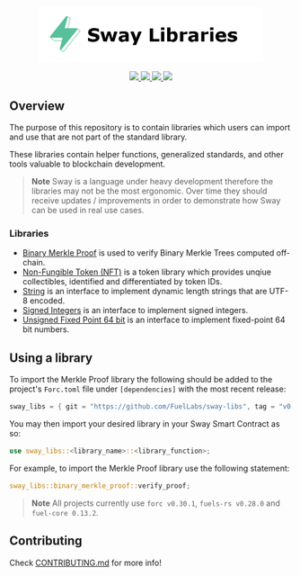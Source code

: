 <p align="center">
    <picture>
        <source media="(prefers-color-scheme: dark)" srcset=".docs/sway_libraries_white.png">
        <img alt="SwayApps logo" width="400px" src=".docs/sway_libraries_black.png">
    </picture>
</p>

<p align="center">
    <a href="https://github.com/FuelLabs/sway-libs/actions/workflows/ci.yml" alt="CI">
        <img src="https://github.com/FuelLabs/sway-libs/actions/workflows/ci.yml/badge.svg" />
    </a>
    <a href="https://crates.io/crates/forc/0.30.1" alt="forc">
        <img src="https://img.shields.io/badge/forc-v0.30.1-orange" />
    </a>
    <a href="./LICENSE" alt="forc">
        <img src="https://img.shields.io/github/license/FuelLabs/sway-libs" />
    </a>
    <a href="https://discord.gg/xfpK4Pe">
        <img src="https://img.shields.io/discord/732892373507375164?color=6A7EC2&logo=discord&logoColor=ffffff&labelColor=6A7EC2&label=Discord" />
    </a>
</p>

## Overview

The purpose of this repository is to contain libraries which users can import and use that are not part of the standard library. 

These libraries contain helper functions, generalized standards, and other tools valuable to blockchain development.

> **Note**
> Sway is a language under heavy development therefore the libraries may not be the most ergonomic. Over time they should receive updates / improvements in order to demonstrate how Sway can be used in real use cases.

### Libraries

- [Binary Merkle Proof](./sway_libs/src/merkle_proof/) is used to verify Binary Merkle Trees computed off-chain.
- [Non-Fungible Token (NFT)](./sway_libs/src/nft/) is a token library which provides unqiue collectibles, identified and differentiated by token IDs.
- [String](./sway_libs/src/string/) is an interface to implement dynamic length strings that are UTF-8 encoded.
- [Signed Integers](./sway_libs/src/signed_integers/) is an interface to implement signed integers.
- [Unsigned Fixed Point 64 bit](./sway_libs/src/fixed_point/ufp/ufp64) is an interface to implement fixed-point 64 bit numbers.

## Using a library

To import the Merkle Proof library the following should be added to the project's `Forc.toml` file under `[dependencies]` with the most recent release:

```rust
sway_libs = { git = "https://github.com/FuelLabs/sway-libs", tag = "v0.1.0" }
```

You may then import your desired library in your Sway Smart Contract as so:

```rust
use sway_libs::<library_name>::<library_function>;
```

For example, to import the Merkle Proof library use the following statement:

```rust
sway_libs::binary_merkle_proof::verify_proof;
```

> **Note**
> All projects currently use `forc v0.30.1`, `fuels-rs v0.28.0` and `fuel-core 0.13.2`.

## Contributing

Check [CONTRIBUTING.md](./CONTRIBUTING.md) for more info!
